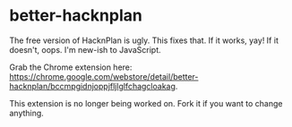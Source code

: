 # better-hacknplan

The free version of HacknPlan is ugly. This fixes that. If it works, yay! If it doesn't, oops. I'm new-ish to JavaScript.

Grab the Chrome extension here: https://chrome.google.com/webstore/detail/better-hacknplan/bccmpgidnjoppjfljlglfchagcloakag.

This extension is no longer being worked on. Fork it if you want to change anything.